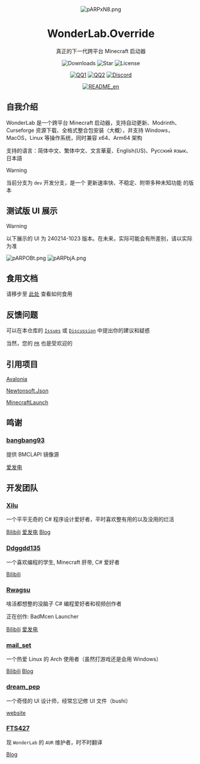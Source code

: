 <p align="center">
<img src="https://s21.ax1x.com/2024/11/17/pARPxN8.png" alt="pARPxN8.png" border="0" />
</p>

<div align="center">

# WonderLab.Override

真正的下一代跨平台 Minecraft 启动器

![Downloads](https://img.shields.io/github/downloads/Lunova-Studio/WonderLab.Override/total?logo=github&label=%E4%B8%8B%E8%BD%BD%E9%87%8F&style=for-the-badge&color=44cc11)
![Star](https://img.shields.io/github/stars/Lunova-Studio/WonderLab.Override?logo=github&label=Star&style=for-the-badge)
![License](https://img.shields.io/github/license/Lunova-Studio/WonderLab.Override?logo=github&label=开源协议&style=for-the-badge&color=ff7a35)

[![QQ1](https://img.shields.io/badge/一群-722391932-81A1C1.svg?style=for-the-badge&logo=QQ&logoColor=white)](https://jq.qq.com/?_wv=1027&k=kU7khFu6)
[![QQ2](https://img.shields.io/badge/二群-789238146-81A1C1.svg?style=for-the-badge&logo=QQ&logoColor=white)](http://qm.qq.com/cgi-bin/qm/qr?_wv=1027&k=vxXeM940Sa8EPK0ddxDr7J-7RCxkConY&authKey=NlLAobL2hA0y5SqUgYwycJpnXsN%2F%2BGpCqqt2V%2BuiUgx%2B%2Fy8cFbvKk%2FnRg1Ezql9y&noverify=0&group_code=789238146)
[![Discord](https://img.shields.io/badge/Discord-4169E1?style=for-the-badge&logo=Discord&logoColor=white)](https://discord.gg/YQ62mn5d)

[![README_en](https://img.shields.io/badge/English-4169E1?style=for-the-badge&logoColor=white)](/README_en.md)

</div>

## 自我介绍

WonderLab 是一个跨平台 Minecraft 启动器，支持自动更新、Modrinth、Curseforge 资源下载、全格式整合包安装（大概），并支持 Windows，MacOS，Linux 等操作系统，同时兼容 x64、Arm64 架构

支持的语言：简体中文、繁体中文、文言華夏、English(US)、Русский язык、日本語

> [!WARNING]
>
> 当前分支为 `dev` 开发分支，是一个 更新速率快、不稳定、附带多种未知功能 的版本

## 测试版 UI 展示

> [!WARNING]
>
> 以下展示的 UI 为 240214-1023 版本。在未来，实际可能会有所差别，请以实际为准

<img src="https://s21.ax1x.com/2024/11/17/pARPOBt.md.png" alt="pARPOBt.png" border="0" />

<img src="https://s21.ax1x.com/2024/11/17/pARPbjA.png" alt="pARPbjA.png" border="0" />

## 食用文档

请移步至 [此处](https://docs.lunova.studio/docs/WonderLab) 查看如何食用

## 反馈问题

可以在本仓库的 [`Issues`](https://github.com/Lunova-Studio/WonderLab.Override/issues) 或 [`Discussion`](https://github.com/Lunova-Studio/WonderLab.Override/discussions) 中提出你的建议和疑惑

当然，您的 [`PR`](https://github.com/Lunova-Studio/WonderLab.Override/pulls) 也是受欢迎的

## 引用项目

[Avalonia](https://github.com/AvaloniaUI/Avalonia)

[Newtonsoft.Json](https://github.com/JamesNK/Newtonsoft.Json)

[MinecraftLaunch](https://github.com/Lunova-Studio/MinecraftLaunch)

## 鸣谢

### [bangbang93](https://github.com/bangbang93)

提供 BMCLAPI 镜像源

[爱发电](https://afdian.net/a/bangbang93)

## 开发团队

### [Xilu](https://github.com/YangSpring114)

一个平平无奇的 C# 程序设计爱好者，平时喜欢整有用的以及没用的烂活

[Bilibili](https://space.bilibili.com/1098028524)
[爱发电](https://afdian.net/a/WonderLab)
[Blog](https://baka_hs.gitee.io/xilu-baka)

### [Ddggdd135](https://github.com/JWJUN233233)

一个喜欢编程的学生, Minecraft 肝帝, C# 爱好者

[Bilibili](https://space.bilibili.com/1049351987)

### [Rwagsu](https://github.com/Rwagsu)

啥活都想整的没脑子 C# 编程爱好者和视频创作者

正在创作: BadMcen Launcher

[Bilibili](https://space.bilibili.com/2123349162)
[爱发电](https://afdian.net/a/Starcloudsea)

### [mail_set](https://github.com/mailset)

一个热爱 Linux 的 Arch 使用者（虽然打游戏还是会用 Windows）

[Bilibili](https://space.bilibili.com/435654748)
[Blog](https://blogs.mailset.top)

### [dream_pep](https://github.com/dream0090)

一个奇怪的 UI 设计师，经常忘记修 UI 文件（bushi）

[website](https://serverhub.cc)

### [FTS427](https://github.com/FTS427)

现 `WonderLab` 的 `AUR` 维护者，时不时翻译

[Blog](https://www.fts427.top/)
